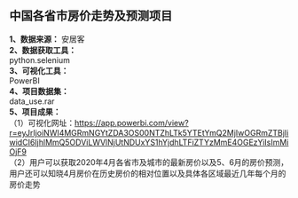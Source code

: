 ## 中国各省市房价走势及预测项目  
**1、数据来源：** 
安居客  
**2、数据获取工具：**  
python.selenium  
**3、可视化工具：**  
PowerBI  
**4、项目数据集：**  
data_use.rar  
**5、项目成果：**  
（1）可视化网址：https://app.powerbi.com/view?r=eyJrIjoiNWI4MGRmNGYtZDA3OS00NTZhLTk5YTEtYmQ2MjIwOGRmZTBjIiwidCI6IjhlMmQ5ODViLWVlNjUtNDUxYS1hYjdhLTFiZTYzMmE4OGEzYiIsImMiOjF9  
（2）用户可以获取2020年4月各省市及城市的最新房价以及5、6月的房价预测，用户还可以知晓4月房价在历史房价的相对位置以及具体各区域最近几年每个月的房价走势
